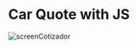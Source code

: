 # Car Quote with JS

![screenCotizador](https://user-images.githubusercontent.com/25165141/84664344-b6dc6c00-af1e-11ea-9dab-f73d8f91d60b.gif)
